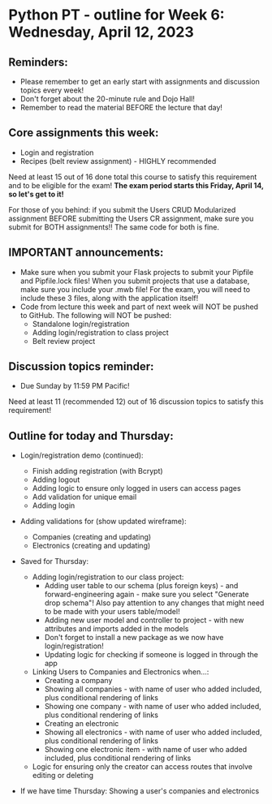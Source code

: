 # Python PT - outline for Week 6: Wednesday, April 12, 2023

## Reminders:
- Please remember to get an early start with assignments and discussion topics every week!
- Don't forget about the 20-minute rule and Dojo Hall!
- Remember to read the material BEFORE the lecture that day!

## Core assignments this week:
- Login and registration
- Recipes (belt review assignment) - HIGHLY recommended

Need at least 15 out of 16 done total this course to satisfy this requirement and to be eligible for the exam!  **The exam period starts this Friday, April 14, so let's get to it!**

For those of you behind: if you submit the Users CRUD Modularized assignment BEFORE submitting the Users CR assignment, make sure you submit for BOTH assignments!!  The same code for both is fine.

## IMPORTANT announcements:
- Make sure when you submit your Flask projects to submit your Pipfile and Pipfile.lock files!  When you submit projects that use a database, make sure you include your .mwb file!  For the exam, you will need to include these 3 files, along with the application itself!
- Code from lecture this week and part of next week will NOT be pushed to GitHub.  The following will NOT be pushed:
    - Standalone login/registration
    - Adding login/registration to class project
    - Belt review project

## Discussion topics reminder:
- Due Sunday by 11:59 PM Pacific!

Need at least 11 (recommended 12) out of 16 discussion topics to satisfy this requirement!

## Outline for today and Thursday:
- Login/registration demo (continued):
    - Finish adding registration (with Bcrypt)
    - Adding logout
    - Adding logic to ensure only logged in users can access pages
    - Add validation for unique email
    - Adding login
- Adding validations for (show updated wireframe):
    - Companies (creating and updating)
    - Electronics (creating and updating)

- Saved for Thursday:
    - Adding login/registration to our class project:
        - Adding user table to our schema (plus foreign keys) - and forward-engineering again - make sure you select "Generate drop schema"!  Also pay attention to any changes that might need to be made with your users table/model!
        - Adding new user model and controller to project - with new attributes and imports added in the models
        - Don't forget to install a new package as we now have login/registration! 
        - Updating logic for checking if someone is logged in through the app
    - Linking Users to Companies and Electronics when...:
        - Creating a company
        - Showing all companies - with name of user who added included, plus conditional rendering of links
        - Showing one company - with name of user who added included, plus conditional rendering of links
        - Creating an electronic
        - Showing all electronics - with name of user who added included, plus conditional rendering of links
        - Showing one electronic item - with name of user who added included, plus conditional rendering of links
    - Logic for ensuring only the creator can access routes that involve editing or deleting
- If we have time Thursday: Showing a user's companies and electronics

